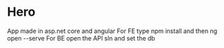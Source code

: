 # Hero
App made in asp.net core and angular
For FE type npm install and then ng open --serve
For BE open the API sln and set the db

